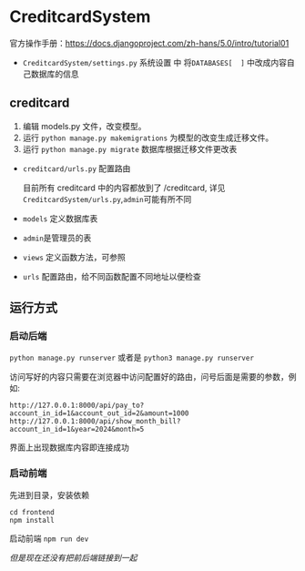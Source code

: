 # CreditcardSystem

官方操作手册：https://docs.djangoproject.com/zh-hans/5.0/intro/tutorial01

- `CreditcardSystem/settings.py` 系统设置 中 将`DATABASES[  ]` 中改成内容自己数据库的信息

## creditcard

1. 编辑 models.py 文件，改变模型。
2. 运行 `python manage.py makemigrations` 为模型的改变生成迁移文件。
3. 运行 `python manage.py migrate` 数据库根据迁移文件更改表

- `creditcard/urls.py` 配置路由 

    目前所有 creditcard 中的内容都放到了 /creditcard, 详见`CreditcardSystem/urls.py`,`admin`可能有所不同

- `models` 定义数据库表
- `admin`是管理员的表
- `views` 定义函数方法，可参照
- `urls` 配置路由，给不同函数配置不同地址以便检查

## 运行方式

### 启动后端 

`python manage.py runserver` 或者是 `python3 manage.py runserver` 

访问写好的内容只需要在浏览器中访问配置好的路由，问号后面是需要的参数，例如:

`http://127.0.0.1:8000/api/pay_to?account_in_id=1&account_out_id=2&amount=1000`
`http://127.0.0.1:8000/api/show_month_bill?account_in_id=1&year=2024&month=5`

界面上出现数据库内容即连接成功

### 启动前端

先进到目录，安装依赖
```
cd frontend
npm install
```
启动前端 `npm run dev`

*但是现在还没有把前后端链接到一起*
